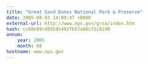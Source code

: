 ```yaml
---
title: "Great Sand Dunes National Park & Preserve"
date: 2005-08-03 14:00:47 +0000
external-url: http://www.nps.gov/grsa/index.htm
hash: cc68e99cd85585492fb57a00c71c8190
annum:
    year: 2005
    month: 08
hostname: www.nps.gov
---
```



